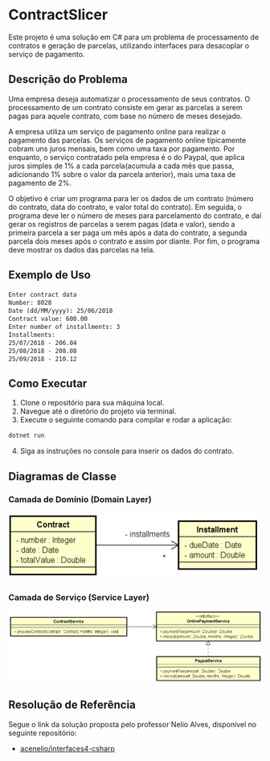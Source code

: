 
# ContractSlicer

Este projeto é uma solução em C# para um problema de processamento de contratos e geração de parcelas, utilizando interfaces para desacoplar o serviço de pagamento.

## Descrição do Problema

Uma empresa deseja automatizar o processamento de seus contratos. O processamento de um contrato consiste em gerar as parcelas a serem pagas para aquele contrato, com base no número de meses desejado.

A empresa utiliza um serviço de pagamento online para realizar o pagamento das parcelas. Os serviços de pagamento online tipicamente cobram uns juros mensais, bem como uma taxa por pagamento. Por enquanto, o serviço contratado pela empresa é o do Paypal, que aplica juros simples de 1% a cada parcela(acumula a cada mês que passa, adicionando 1% sobre o valor da parcela anterior), mais uma taxa de pagamento de 2%.

O objetivo é criar um programa para ler os dados de um contrato (número do contrato, data do contrato, e valor total do contrato). Em seguida, o programa deve ler o número de meses para parcelamento do contrato, e daí gerar os registros de parcelas a serem pagas (data e valor), sendo a primeira parcela a ser paga um mês após a data do contrato, a segunda parcela dois meses após o contrato e assim por diante. Por fim, o programa deve mostrar os dados das parcelas na tela.

## Exemplo de Uso

```
Enter contract data
Number: 8028
Date (dd/MM/yyyy): 25/06/2018
Contract value: 600.00
Enter number of installments: 3
Installments:
25/07/2018 - 206.04
25/08/2018 - 208.08
25/09/2018 - 210.12
```

## Como Executar

1.  Clone o repositório para sua máquina local.
2.  Navegue até o diretório do projeto via terminal.
3.  Execute o seguinte comando para compilar e rodar a aplicação:

  ```bash
  dotnet run
  ```

4.  Siga as instruções no console para inserir os dados do contrato.

## Diagramas de Classe

### Camada de Domínio (Domain Layer)

![Domain Layer Design](./assets/domain-layer-design.png)

### Camada de Serviço (Service Layer)

![Service Layer Design](./assets/service-layer-design.png)

## Resolução de Referência

Segue o link da solução proposta pelo professor Nelio Alves, disponível no seguinte repositório:

-   [acenelio/interfaces4-csharp](https://github.com/acenelio/interfaces4-csharp)
